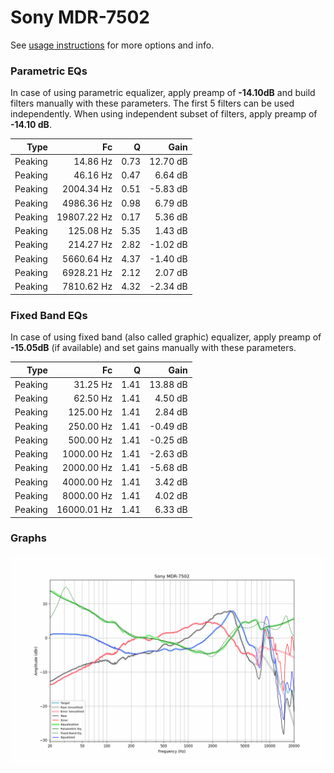 # Sony MDR-7502
See [usage instructions](https://github.com/jaakkopasanen/AutoEq#usage) for more options and info.

### Parametric EQs
In case of using parametric equalizer, apply preamp of **-14.10dB** and build filters manually
with these parameters. The first 5 filters can be used independently.
When using independent subset of filters, apply preamp of **-14.10 dB**.

| Type    | Fc          |    Q | Gain     |
|--------:|------------:|-----:|---------:|
| Peaking | 14.86 Hz    | 0.73 | 12.70 dB |
| Peaking | 46.16 Hz    | 0.47 | 6.64 dB  |
| Peaking | 2004.34 Hz  | 0.51 | -5.83 dB |
| Peaking | 4986.36 Hz  | 0.98 | 6.79 dB  |
| Peaking | 19807.22 Hz | 0.17 | 5.36 dB  |
| Peaking | 125.08 Hz   | 5.35 | 1.43 dB  |
| Peaking | 214.27 Hz   | 2.82 | -1.02 dB |
| Peaking | 5660.64 Hz  | 4.37 | -1.40 dB |
| Peaking | 6928.21 Hz  | 2.12 | 2.07 dB  |
| Peaking | 7810.62 Hz  | 4.32 | -2.34 dB |

### Fixed Band EQs
In case of using fixed band (also called graphic) equalizer, apply preamp of **-15.05dB**
(if available) and set gains manually with these parameters.

| Type    | Fc          |    Q | Gain     |
|--------:|------------:|-----:|---------:|
| Peaking | 31.25 Hz    | 1.41 | 13.88 dB |
| Peaking | 62.50 Hz    | 1.41 | 4.50 dB  |
| Peaking | 125.00 Hz   | 1.41 | 2.84 dB  |
| Peaking | 250.00 Hz   | 1.41 | -0.49 dB |
| Peaking | 500.00 Hz   | 1.41 | -0.25 dB |
| Peaking | 1000.00 Hz  | 1.41 | -2.63 dB |
| Peaking | 2000.00 Hz  | 1.41 | -5.68 dB |
| Peaking | 4000.00 Hz  | 1.41 | 3.42 dB  |
| Peaking | 8000.00 Hz  | 1.41 | 4.02 dB  |
| Peaking | 16000.01 Hz | 1.41 | 6.33 dB  |

### Graphs
![](./Sony%20MDR-7502.png)